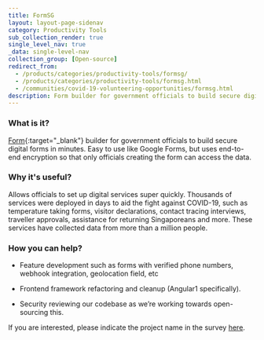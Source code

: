 ```yaml
---
title: FormSG
layout: layout-page-sidenav
category: Productivity Tools
sub_collection_render: true
single_level_nav: true
_data: single-level-nav
collection_group: [Open-source]
redirect_from:
  - /products/categories/productivity-tools/formsg/
  - /products/categories/productivity-tools/formsg.html
  - /communities/covid-19-volunteering-opportunities/formsg.html
description: Form builder for government officials to build secure digital forms in minutes.
---
```


### What is it?

[Form](https://www.form.gov.sg){:target="_blank"} builder for government officials to build secure digital forms in minutes. Easy to use like Google Forms, but uses end-to-end encryption so that only officials creating the form can access the data.

### Why it's useful?

Allows officials to set up digital services super quickly. Thousands of services were deployed in days to aid the fight against COVID-19, such as temperature taking forms, visitor declarations, contact tracing interviews, traveller approvals, assistance for returning Singaporeans and more. These services have collected data from more than a million people.

### How you can help?

- Feature development such as forms with verified phone numbers, webhook integration, geolocation field, etc

- Frontend framework refactoring and cleanup (Angular1 specifically).

- Security reviewing our codebase as we’re working towards open-sourcing this.

If you are interested, please indicate the project name in the survey [here](https://go.gov.sg/govtech-volunteers).
